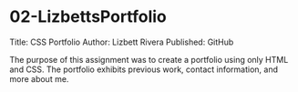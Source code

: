 # 02-LizbettsPortfolio

Title: CSS Portfolio 
Author: Lizbett Rivera 
Published: GitHub 

The purpose of this assignment was to create a portfolio using only HTML and CSS. The portfolio exhibits previous work, contact information, and more about me. 